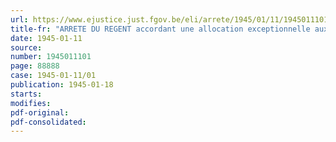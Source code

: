 ```yaml
---
url: https://www.ejustice.just.fgov.be/eli/arrete/1945/01/11/1945011101/justel
title-fr: "ARRETE DU REGENT accordant une allocation exceptionnelle aux militaires non de carrière appointés et à leurs ayants droit et aux ayants droit de militaires et d'ouvriers salariés, décédés ou disparus par suite de faits de guerre"
date: 1945-01-11
source:
number: 1945011101
page: 88888
case: 1945-01-11/01
publication: 1945-01-18
starts:
modifies:
pdf-original:
pdf-consolidated:
---
```


